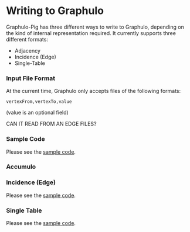 Writing to Graphulo
========

Graphulo-Pig has three different ways to write to Graphulo, depending on the kind of internal representation required. It currently supports three different formats:
* Adjacency
* Incidence (Edge)
* Single-Table 

### Input File Format
At the current time, Graphulo only accepts files of the following formats:

```
vertexFrom,vertexTo,value
```
(value is an optional field)

CAN IT READ FROM AN EDGE FILES?

### Sample Code
Please see the [sample code][adjacency].

### Accumulo

### Incidence (Edge)
Please see the [sample code][incidence].

### Single Table
Please see the [sample code][single].

 
 [adjacency]: ../pig/code/insert/graph_adj_test.pig
 [incidence]: ../pig/code/insert/graph_inc_test.pig
 [single]: ../pig/code/insert/graph_sng_test.pig